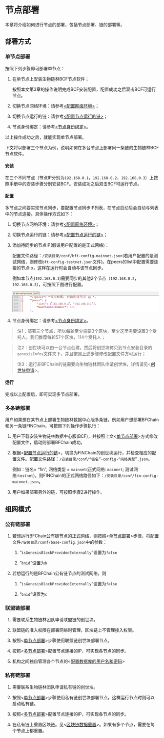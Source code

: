 # 节点部署

本章将介绍如何进行节点的部署，包括节点部署、链的部署等。

## 部署方式

### 单节点部署

按照下列步骤即可部署单节点：

1. 在单节点上安装生物链林BCF节点软件；
   
   按照本文第3章的操作说明完成BCF安装配置，配置成功之后双击BCF可运行节点。
   
2. 切换节点网络环境：请参考[\<配置网络环境\>](/zh/教程/PC全节点教程/Windows/install.md#配置网络环境)；

3. 切换节点运行的链：请参考[\<配置节点运行的链\>](/zh/教程/PC全节点教程/Windows/install.md#配置节点运行的链)；

4. 节点身份绑定：请参考[\<节点身份绑定\>](/zh/教程/PC全节点教程/Windows/install.md#节点身份绑定)。

以上操作成功之后，就能实现单节点部署。

下文将以部署三个节点为例，说明如何在多台节点上部署同一条链的生物链林BCF节点软件。

#### 安装

在三个不同节点（节点IP分别为`192.168.0.1`，`192.168.0.2`，`192.168.0.3`）上按照手册中的安装步骤分别安装BCF。安装成功之后双击BCF可运行节点。

#### 配置

多节点之间要实现节点同步，要配置节点同步IP列表，在节点启动后会自动与列表中的节点连接。具体操作方式如下：

1. 切换节点网络环境：请参考[\<配置网络环境\>](/zh/教程/PC全节点教程/Windows/install.md#配置网络环境)；

2. 切换节点运行的链：请参考[\<配置节点运行的链\>](/zh/教程/PC全节点教程/Windows/install.md#配置节点运行的链)；

3. 添加待同步的节点IP(假设用户配置的是正式网络)：
   
   配置文件路径：`/安装目录/conf/bft-config-mainnet.json`(若用户配置的是测试网络，则修改`bft-config-testnet.json`文件)。在peers的list中配置需要连接的节点ip，这样在运行时会自动与该节点同步。
   
   例如本节点(`192.168.0.1`)需要同步的其他2个节点（`192.168.0.2`，`192.168.0.3`），可按照下图进行配置。
   
   ![](./media/b1a01d19c2df459055cbdffbb66e6df6.png)

4. 节点身份绑定：请参考[\<节点身份绑定\>](/zh/教程/PC全节点教程/Windows/install.md#节点身份绑定)。

> 注1：部署三个节点，所以每轮至少需要3个区块，至少这里需要设置3个受托人。我们推荐每轮57个区块，114个受托人；

> 注2：创世块可以由一台节点创建，然后将创世块拷贝到节点安装目录的`genesisInfos`文件夹下，并且按照上述步骤修改配置文件方可运行；

> 注3：运行非BFChain的链需要向生物链林团队申请创世块，详情请见\<[创世块申请](/zh/教程/PC全节点教程/Windows/install.md#创世块申请)\>。

#### 运行

完成以上配置后，即可实现多节点部署。

### 多条链部署

用户如果想在某节点上部署生物链林数据中心版多条链，例如用户想部署BFChain和另一条链FINChain，可按照下列操作步骤执行：

1. 用户下载安装生物链林数据中心版(BCF)，并按照上文\<[单节点部署](/zh/教程/PC全节点教程/Windows/deploy.md#单节点部署)\>方式修改配置文件，启动则部署BFChain成功。

2. 根据\<[配置节点运行的链](/zh/教程/PC全节点教程/Windows/install.md#配置节点运行的链)\>，切换为FINChain的创世块运行，并检查相应的配置文件。配置文件路径：`/安装目录/conf/“链名”-config-“网络类型”.json`。
   
   例如：链名= “fin”, 网络类型 = `mainnet`(正式网络: `mainnet`; 测试网络:`testnet`)。则FINChain的正式网络路径如下：`/安装目录/conf/fin-config-mainnet.json`。

3. 用户如果部署另外的链，可按照步骤2进行操作。

## 组网模式

### 公有链部署

1. 若想运行BFChain公有链节点的正式网络，则按照\<[单节点部署](/zh/教程/PC全节点教程/Windows/deploy.md#单节点部署)\>步骤，将配置文件`/安装目录/conf/base-config.json`中的参数：
   
   1. “`isGenesisBlockProvidedExternally`”设置为`false`
   
   2. “`bnid`”设置为`b`

2. 若想运行的是BFChain公有链节点的测试网络，则
   
   1. “`isGenesisBlockProvidedExternally`”设置为`false`
   
   2. “`bnid`”设置为`c`

### 联盟链部署

1. 需要联系生物链林团队申请联盟链的创世块。

2. 联盟链的准入权限在部署网络时管理，区块链上不管理接入权限。

3. 按照\<[单节点部署](/zh/教程/PC全节点教程/Windows/deploy.md#单节点部署)\>步骤使用联盟链创世块部署节点。

4. 按照\<[多节点部署](/zh/教程/PC全节点教程/Windows/deploy.md#多节点部署)\>配置节点连接的IP，可实现各节点的同步。

5. 机构之间独自管理各个节点的\<[配置数据库的用户名和密码](/zh/教程/PC全节点教程/Windows/install.md#配置数据库的用户名和密码)\>

### 私有链部署

1. 需要联系生物链林团队申请私有链的创世块。

2. 按照\<[单节点部署](/zh/教程/PC全节点教程/Windows/deploy.md#单节点部署)\>步骤使用私有链创世块部署节点，这样运行节点时则可以启动私有链。

3. 按照\<[多节点部署](/zh/教程/PC全节点教程/Windows/deploy.md#多节点部署)\>配置节点连接的IP，可实现各节点的同步。

4. 在私有链上重置区块链。见\<[区块链数据重置](/zh/教程/PC全节点教程/Windows/faq.md#区块链数据重置)\>。如果有多个节点，需要在每个节点上都重置。



